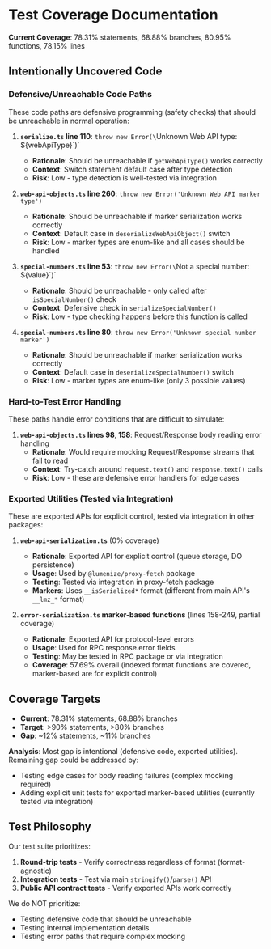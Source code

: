 # Test Coverage Documentation

**Current Coverage**: 78.31% statements, 68.88% branches, 80.95% functions, 78.15% lines

## Intentionally Uncovered Code

### Defensive/Unreachable Code Paths

These code paths are defensive programming (safety checks) that should be unreachable in normal operation:

1. **`serialize.ts` line 110**: `throw new Error(\`Unknown Web API type: ${webApiType}\`)`
   - **Rationale**: Should be unreachable if `getWebApiType()` works correctly
   - **Context**: Switch statement default case after type detection
   - **Risk**: Low - type detection is well-tested via integration

2. **`web-api-objects.ts` line 260**: `throw new Error('Unknown Web API marker type')`
   - **Rationale**: Should be unreachable if marker serialization works correctly
   - **Context**: Default case in `deserializeWebApiObject()` switch
   - **Risk**: Low - marker types are enum-like and all cases should be handled

3. **`special-numbers.ts` line 53**: `throw new Error(\`Not a special number: ${value}\`)`
   - **Rationale**: Should be unreachable - only called after `isSpecialNumber()` check
   - **Context**: Defensive check in `serializeSpecialNumber()`
   - **Risk**: Low - type checking happens before this function is called

4. **`special-numbers.ts` line 80**: `throw new Error('Unknown special number marker')`
   - **Rationale**: Should be unreachable if marker serialization works correctly
   - **Context**: Default case in `deserializeSpecialNumber()` switch
   - **Risk**: Low - marker types are enum-like (only 3 possible values)

### Hard-to-Test Error Handling

These paths handle error conditions that are difficult to simulate:

1. **`web-api-objects.ts` lines 98, 158**: Request/Response body reading error handling
   - **Rationale**: Would require mocking Request/Response streams that fail to read
   - **Context**: Try-catch around `request.text()` and `response.text()` calls
   - **Risk**: Low - these are defensive error handlers for edge cases

### Exported Utilities (Tested via Integration)

These are exported APIs for explicit control, tested via integration in other packages:

1. **`web-api-serialization.ts`** (0% coverage)
   - **Rationale**: Exported API for explicit control (queue storage, DO persistence)
   - **Usage**: Used by `@lumenize/proxy-fetch` package
   - **Testing**: Tested via integration in proxy-fetch package
   - **Markers**: Uses `__isSerialized*` format (different from main API's `__lmz_*` format)

2. **`error-serialization.ts` marker-based functions** (lines 158-249, partial coverage)
   - **Rationale**: Exported API for protocol-level errors
   - **Usage**: Used for RPC response.error fields
   - **Testing**: May be tested in RPC package or via integration
   - **Coverage**: 57.69% overall (indexed format functions are covered, marker-based are for explicit control)

## Coverage Targets

- **Current**: 78.31% statements, 68.88% branches
- **Target**: >90% statements, >80% branches
- **Gap**: ~12% statements, ~11% branches

**Analysis**: Most gap is intentional (defensive code, exported utilities). Remaining gap could be addressed by:
- Testing edge cases for body reading failures (complex mocking required)
- Adding explicit unit tests for exported marker-based utilities (currently tested via integration)

## Test Philosophy

Our test suite prioritizes:
1. **Round-trip tests** - Verify correctness regardless of format (format-agnostic)
2. **Integration tests** - Test via main `stringify()`/`parse()` API
3. **Public API contract tests** - Verify exported APIs work correctly

We do NOT prioritize:
- Testing defensive code that should be unreachable
- Testing internal implementation details
- Testing error paths that require complex mocking


